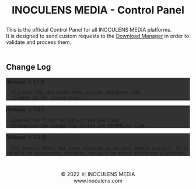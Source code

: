 # <p align="center"><b>INOCULENS MEDIA</b> - Control Panel

This is the official Control Panel for all INOCULENS MEDIA platforms.<br/>
It is designed to send custom requests to the [Download Manager](https://github.com/inoculens/download-manager) in order to validate and process them.<br><br>

## Change Log<br>
<div style="background-color: rgb(50, 50, 50);">
<b>Release 〢 1.1.0</b><br>

```
- Migrated the INOCULENS APPS outside INOCULENS CDN.
- Cleaned up the source code.
```
</div>

<div style="background-color: rgb(50, 50, 50);">
<b>Release 〢 1.0.1</b><br>

```
- Updated the files to reflect the new name.
- Documented the change log inside the README.md file.
```
</div>

<div style="background-color: rgb(50, 50, 50);">
<b>Release 〢 1.0.0</b><br>

```
- The Control Panel has been released as an open source project. It is capable of processing requests coming from three different platforms.
```
</div>

#
<p align="center">© 2022 〣 INOCULENS MEDIA<br/>www.inoculens.com<br>